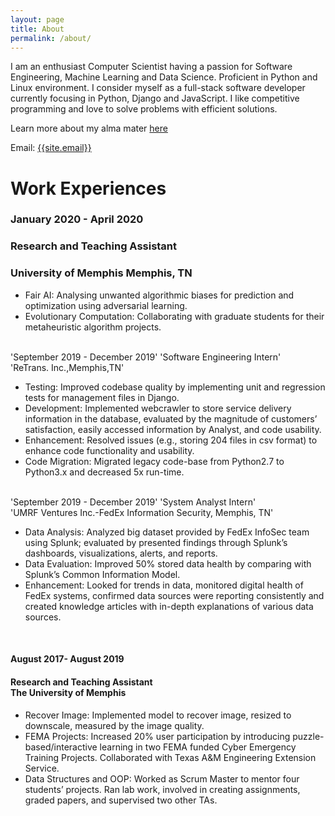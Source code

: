 ```yaml
---
layout: page
title: About
permalink: /about/
---
```

<p>
I am an enthusiast Computer Scientist having a passion for Software Engineering, Machine Learning and Data Science. Proficient in Python and Linux environment. I consider myself as a full-stack software developer currently focusing in Python, Django and JavaScript. I like competitive programming and love to solve problems with efficient solutions.
</p>

Learn more about my alma mater <a href="{{ site.url }}/educations/">here</a>

Email: <a href="mailto:{{site.email}}?Subject=From Blog Site:">{{site.email}}</a>


# Work Experiences

### January 2020 - April 2020
### Research and Teaching Assistant
### University of Memphis Memphis, TN

- Fair AI: Analysing unwanted algorithmic biases for prediction and optimization using adversarial learning.
- Evolutionary Computation: Collaborating with graduate students for their metaheuristic algorithm projects.

<br>
'September 2019 - December 2019'
'Software Engineering Intern' <br> 'ReTrans. Inc.,Memphis,TN'
 <ul>
 <li> 
Testing: Improved codebase quality by implementing unit and regression tests for management files in Django.
</li>
 <li> 
Development: Implemented webcrawler to store service delivery information in the database, evaluated by the magnitude of customers’ satisfaction, easily accessed information by Analyst, and code usability. 
</li>
<li>
Enhancement: Resolved issues (e.g., storing 204 files in csv format) to enhance code functionality and usability.
</li>
<li> 
Code Migration: Migrated legacy code-base from Python2.7 to Python3.x and decreased 5x run-time.
</li>
</ul>

<br>                              
'September 2019 - December 2019'
'System Analyst Intern'<br>'UMRF Ventures Inc.-FedEx Information Security, Memphis, TN'
<ul>
<li> Data Analysis: Analyzed big dataset provided by FedEx InfoSec team using Splunk; evaluated by presented findings through Splunk’s dashboards, visualizations, alerts, and reports.</li>
<li> Data Evaluation: Improved 50% stored data health by comparing with Splunk’s Common Information Model.</li>
<li> Enhancement: Looked for trends in data, monitored digital health of FedEx systems, confirmed data sources were reporting consistently and created knowledge articles with in-depth explanations of various data sources.</li>
</ul>
 
<br>
<h4>August 2017- August 2019</h4>
                        
<h4>Research and Teaching Assistant<br>The University of Memphis</h4>
<ul>
<li> Recover Image: Implemented model to recover image, resized to downscale, measured by the image quality.</li>
<li> FEMA Projects: Increased 20% user participation by introducing puzzle-based/interactive learning in two FEMA funded Cyber Emergency Training Projects. Collaborated with Texas A&M Engineering Extension Service.</li>
<li> Data Structures and OOP: Worked as Scrum Master to mentor four students’ projects. Ran lab work, involved in creating assignments, graded papers, and supervised two other TAs.</li>
</ul>
